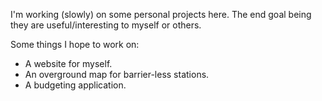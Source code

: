 I'm working (slowly) on some personal projects here. The end goal being they are useful/interesting to myself or others.

Some things I hope to work on:
  - A website for myself.
  - An overground map for barrier-less stations.
  - A budgeting application.
